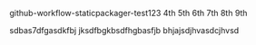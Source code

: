 github-workflow-staticpackager-test123     4th 5th 6th  7th 8th 9th

sdbas7dfgasdkfbj jksdfbgkbsdfhgbasfjb
bhjajsdjhvasdcjhvsd
